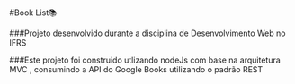 #Book List📚

###Projeto desenvolvido durante a disciplina de Desenvolvimento Web no IFRS

###Este projeto foi construido utlizando nodeJs com base na arquitetura MVC , consumindo a API do Google Books utilizando o padrão REST

